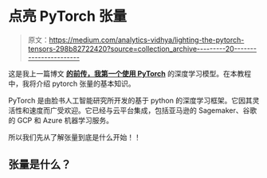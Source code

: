 # 点亮 PyTorch 张量

> 原文：<https://medium.com/analytics-vidhya/lighting-the-pytorch-tensors-298b82722420?source=collection_archive---------20----------------------->

这是我上一篇博文 [**的前传，我第一个使用 PyTorch**](/analytics-vidhya/my-first-deep-learning-model-using-pytorch-406caa278df6) 的深度学习模型。在本教程中，我将介绍 pytorch 张量的基本知识。

PyTorch 是由脸书人工智能研究所开发的基于 python 的深度学习框架。它因其灵活性和速度而广受欢迎。它已经与云平台集成，包括亚马逊的 Sagemaker、谷歌的 GCP 和 Azure 机器学习服务。

所以我们先从了解张量到底是什么开始！！

## 张量是什么？